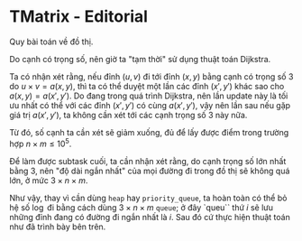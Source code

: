 # TMatrix - Editorial

Quy bài toán về đồ thị.

Do cạnh có trọng số, nên giờ ta "tạm thời" sử dụng thuật toán Dijkstra.

Ta có nhận xét rằng, nếu đỉnh $(u,v)$ đi tới đỉnh $(x,y)$ bằng cạnh có trọng số $3$ do $u \times v = a(x,y),$ thì ta có thể duyệt một lần các đỉnh $(x',y')$ khác sao cho $a(x,y) = a(x',y')$. Do đang trong quá trình Dijkstra, nên lần update này là tối ưu nhất có thể với các đỉnh $(x',y')$ có cùng $a(x',y')$, vậy nên lần sau nếu gặp giá trị $a(x',y')$, ta không cần xét tới các cạnh trọng số $3$ này nữa.

Từ đó, số cạnh ta cần xét sẽ giảm xuống, đủ để lấy được điểm trong trường hợp $n \times m \le 10^5$.

Để làm được subtask cuối, ta cần nhận xét rằng, do cạnh trọng số lớn nhất bằng $3$, nên "độ dài ngắn nhất" của mọi đường đi trong đồ thị sẽ không quá lớn, ở mức $3 \times n \times m$.

Như vậy, thay vì cần dùng `heap` hay `priority_queue`, ta hoàn toàn có thể bỏ hệ số $\log$ đi bằng cách dùng $3 \times n \times m$ `queue`; ở đây `queu`` thứ $i$ sẽ lưu những đỉnh đang có đường đi ngắn nhất là $i$. Sau đó cứ thực hiện thuật toán như đã trình bày bên trên.